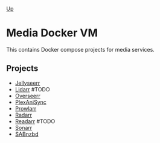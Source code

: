 [Up](../README.md)

# Media Docker VM

This contains Docker compose projects for media services.

## Projects

- [Jellyseerr](./jellyseerr/README.md)
- [Lidarr](./lidarr/README.md) #TODO
- [Overseerr](./overseerr/README.md)
- [PlexAniSync](./plexanisync/README.md)
- [Prowlarr](./prowlarr/README.md)
- [Radarr](./radarr/README.md)
- [Readarr](./readarr/README.md) #TODO
- [Sonarr](./sonarr/README.md)
- [SABnzbd](./sabnzbd/README.md)
